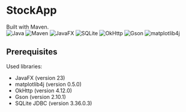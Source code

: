 # StockApp

Built with Maven. <br/> ![Java](https://img.shields.io/badge/Java-17-blue.svg) ![Maven](https://img.shields.io/badge/Maven-3.8.6-blue.svg) ![JavaFX](https://img.shields.io/badge/JavaFX-23-blue.svg)
![SQLite](https://img.shields.io/badge/SQLite-3.36.0.3-blue.svg) ![OkHttp](https://img.shields.io/badge/OkHttp-4.12.0-blue.svg) ![Gson](https://img.shields.io/badge/Gson-2.10.1-blue.svg) ![matplotlib4j](https://img.shields.io/badge/matplotlib4j-0.5.0-blue.svg)

## Prerequisites
Used libraries:
- JavaFX (version 23)
- matplotlib4j (version 0.5.0)
- OkHttp (version 4.12.0)
- Gson (version 2.10.1)
- SQLite JDBC (version 3.36.0.3)